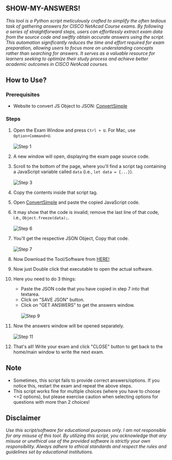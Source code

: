 ## SHOW-MY-ANSWERS!

*This tool is a Python script meticulously crafted to simplify the often tedious task of gathering answers for CISCO NetAcad Course exams. By following a series of straightforward steps, users can effortlessly extract exam data from the source code and swiftly obtain accurate answers using the script. This automation significantly reduces the time and effort required for exam preparation, allowing users to focus more on understanding concepts rather than searching for answers. It serves as a valuable resource for learners seeking to optimize their study process and achieve better academic outcomes in CISCO NetAcad courses.*

## How to Use?

### Prerequisites
- Website to convert JS Object to JSON: [ConvertSimple](https://www.convertsimple.com/convert-javascript-to-json/)

### Steps

1. Open the Exam Window and press `Ctrl + U`. For Mac, use `Option+Command+U`.<br><br>
   ![Step 1](https://github.com/PavanTheHacker55/SHOW-MY-ANSWERS/assets/71021764/2674b2ec-2c29-4fc5-a1e5-6c23484ca2e4)

2. A new window will open, displaying the exam page source code.

3. Scroll to the bottom of the page, where you'll find a script tag containing a JavaScript variable called `data` (i.e., `let data = {...}`).<br><br>
   ![Step 3](https://github.com/PavanTheHacker55/SHOW-MY-ANSWERS/assets/71021764/b0e12a5b-dca1-4ff2-908a-1f0f210417d1)

4. Copy the contents inside that script tag.

5. Open [ConvertSimple](https://www.convertsimple.com/convert-javascript-to-json/) and paste the copied JavaScript code.

6. It may show that the code is invalid; remove the last line of that code, i.e., `Object.freeze(data);`.<br><br>
   ![Step 6](https://github.com/PavanTheHacker55/SHOW-MY-ANSWERS/assets/71021764/78d1c429-d00f-42ef-afcb-1d73705820f0)

7. You'll get the respective JSON Object, Copy that code.<br><br>
   ![Step 7](https://github.com/PavanTheHacker55/SHOW-MY-ANSWERS/assets/71021764/31cfbbce-ece0-4a10-a4d6-6c0f8a5211b9)

8. Now Download the Tool/Software from [HERE!](https://github.com/pth55/SHOW-MY-ANSWERS/releases/download/v2/show_my_answers.exe)

9. Now just Double click that executable to open the actual software.<br>

10. Here you need to do 3 things:
    - Paste the JSON code that you have copied in step 7 into that textarea.
    - Click on "SAVE JSON" button.
    - Click on "GET ANSWERS" to get the answers window.<br><br>
    ![Step 9](https://github.com/pth55/SHOW-MY-ANSWERS/assets/71021764/e5616e06-cb11-4ec7-bbc0-496268add151)

11. Now the answers window will be opened separately.<br><br>
    ![Step 11](https://github.com/pth55/SHOW-MY-ANSWERS/assets/71021764/e73fdce0-a5e4-4de4-afd7-1b58b9c79e94)

12. That's all! Write your exam and click "CLOSE" button to get back to the home/main window to write the next exam.

## Note

- Sometimes, this script fails to provide correct answers/options. If you notice this, restart the exam and repeat the above steps.
- This script works fine for multiple choices (where you have to choose <=2 options), but please exercise caution when selecting options for questions with more than 2 choices!

## Disclaimer

*Use this script/software for educational purposes only. I am not responsible for any misuse of this tool. By utilizing this script, you acknowledge that any misuse or unethical use of the provided software is strictly your own responsibility. Always adhere to ethical standards and respect the rules and guidelines set by educational institutions.*
